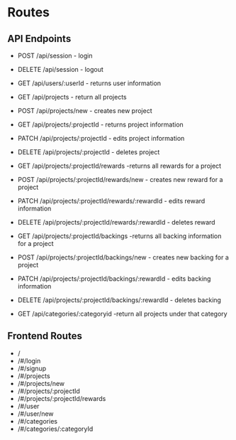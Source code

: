 # Routes

## API Endpoints
  
  - POST /api/session - login
  - DELETE /api/session - logout
  
  - GET /api/users/:userId - returns user information
  
  - GET /api/projects - return all projects
  - POST /api/projects/new - creates new project
  - GET /api/projects/:projectId - returns project information
  - PATCH /api/projects/:projectId - edits project information
  - DELETE /api/projects/:projectId - deletes project
  
  - GET /api/projects/:projectId/rewards -returns all rewards for a project
  - POST /api/projects/:projectId/rewards/new - creates new reward for a project
  - PATCH /api/projects/:projectId/rewards/:rewardId - edits reward information
  - DELETE /api/projects/:projectId/rewards/:rewardId - deletes reward
  
  - GET /api/projects/:projectId/backings -returns all backing information for a project
  - POST /api/projects/:projectId/backings/new - creates new backing for a project
  - PATCH /api/projects/:projectId/backings/:rewardId - edits backing information
  - DELETE /api/projects/:projectId/backings/:rewardId - deletes backing
  
  - GET /api/categories/:categoryid -return all projects under that category
  

## Frontend Routes
  - /
  - /#/login
  - /#/signup
  - /#/projects
  - /#/projects/new
  - /#/projects/:projectId
  - /#/projects/:projectId/rewards
  - /#/user
  - /#/user/new
  - /#/categories
  - /#/categories/:categoryId
